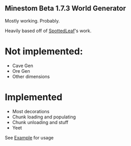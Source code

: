 ## Minestom Beta 1.7.3 World Generator
Mostly working. Probably.

Heavily based off of [SpottedLeaf](https://github.com/Spottedleaf/OldGenerator)'s work.

# Not implemented:
- Cave Gen
- Ore Gen
- Other dimensions

# Implemented
- Most decorations
- Chunk loading and populating
- Chunk unloading and stuff
- Yeet


See [Example](https://github.com/RealGatt/Minestom173WorldGen/blob/master/src/main/java/space/gatt/minestom173worldgen/Example.java) for usage
